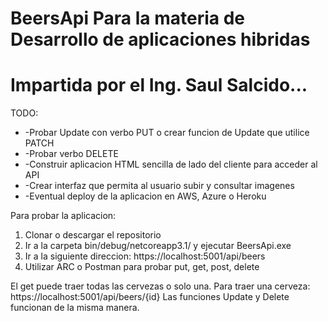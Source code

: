 # BeersApi Para la materia de Desarrollo de aplicaciones hibridas
# Impartida por el Ing. Saul Salcido...

TODO: 

* -Probar Update con verbo PUT o crear funcion de Update que utilice PATCH
* -Probar verbo DELETE
* -Construir aplicacion HTML sencilla de lado del cliente para acceder al API
* -Crear interfaz que permita al usuario subir y consultar imagenes
* -Eventual deploy de la aplicacion en AWS, Azure o Heroku

Para probar la aplicacion: 
1. Clonar o descargar el repositorio
1. Ir a la carpeta bin/debug/netcoreapp3.1/ y ejecutar BeersApi.exe
1. Ir a la siguiente direccion: https://localhost:5001/api/beers
1. Utilizar ARC o Postman para probar put, get, post, delete

El get puede traer todas las cervezas o solo una. Para traer una cerveza: https://localhost:5001/api/beers/{id}
Las funciones Update y Delete funcionan de la misma manera.
